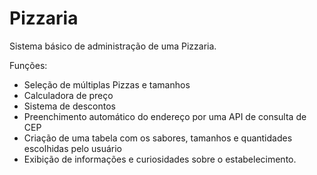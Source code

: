 # Pizzaria
Sistema básico de administração de uma Pizzaria.

Funções:

- Seleção de múltiplas Pizzas e tamanhos
- Calculadora de preço
- Sistema de descontos
- Preenchimento automático do endereço por uma API de consulta de CEP
- Criação de uma tabela com os sabores, tamanhos e quantidades escolhidas pelo usuário
- Exibição de informações e curiosidades sobre o estabelecimento.
